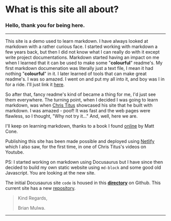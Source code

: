 # What is this site all about?
### Hello, thank you for being here.
***
This site is a demo used to learn markdown. I have always looked at markdown with a rather curious face. I started working with markdown a few years back, but then I did not know what I can really do with it except write project documentations. Markdown started having an impact on me when I learned that it can be used to make some "**colourful**" readme's. My first markdown documenation was literally just a text file, I mean it had nothing "**colourful**" in it. I later learned of tools that can make great readme's. I was so amazed. I went on and put my all into it, and boy was I in for a ride. I'll just link it [here](https://github.com/HorizonsMW/HorizonsMW.github.io/blob/main/README.md).

So after that, fancy readme's kind of became a thing for me, I'd just see them everywhere. The turning point, when I decided I was going to learn markdown, was when [Chris Titus](https://christitus.com/) showcased his site that he built with markdown. I was amazed - poof! It was fast and the web pages were flawless, so I thought, "Why not try it..." And, well, here we are.

I'll keep on learning markdown, thanks to a book I found [online](https://www.markdownguide.org/book) by Matt Cone. 

Publishing this site has been made possible and deployed using [Netlify](https://app.netlify.com/) which I also saw, for the first time, in one of Chris Titus's videos on Youtube.

PS: I started working on markdown using Docusaurus but I have since then decided to build my own static website using `md-block` and some good old Javascript. You are looking at the new site. 

The initial Docusaurus site `code` is housed in this **[directory](https://github.com/HorizonsMW/docusaurus-base/tree/main/my-website)** on Github. This current site has a new [repository](https://github.com/HorizonsMW/markdown-site.git).

>Kind Regards,
>
>Brian Mulwa.

***
